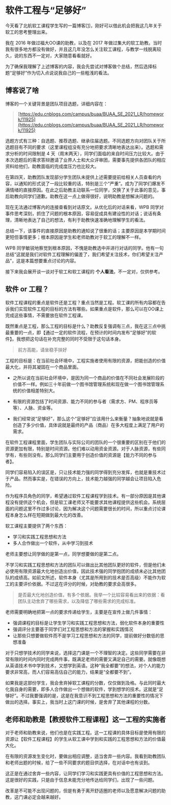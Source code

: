 # 软件工程与“足够好”


今天看了北航软工课程学生写的一篇博客[[1][1]]，刚好可以借此机会把我这几年关于软工的思考整理出来。

我在 2016 年做过福大OO课的助教，以及在 2017 年做过集大的软工助教。当时我有很多地方都没有做好，并且这几年没怎么关注软工课程，与教学一线脱离较久，说的东西不一定对，大家随意看看就好。

为了确保我理解了上述博客的内容，我会先尝试对博客做个总结，然后选择标题“足够好”作为切入点说说我自己的一些粗浅的看法。

<!-- more -->

## 博客说了啥

博客的一个关键背景是团队项目选题，详细内容在：

> [https://edu.cnblogs.com/campus/buaa/BUAA_SE_2021_LR/homework/11925](https://edu.cnblogs.com/campus/buaa/BUAA_SE_2021_LR/homework/11925)

选题方式有三种：自选题、推荐选题、继承往届选题。不同选题方向对团队关于所选题目有不同的要求（这里课程组没有充分地把要求清晰地表达出来）。选题和需求分析的时间限制是 4 天（周末两天），同学们面临的来自时间压力比较大。由于本次选题后的需求答辩邀请了业界人士和大众评审团，需要事先提供各团队的相应资料给他们，助教面临的完成度压力也比较大。

在第四天，助教团队发现部分学生团队未提供上述需要提前给相关人员查看的内容，以通知的形式说了一段比较重的话，特别是三个“严重”。成为了同学们爆发不满情绪的直接原因。在此之后助教主动联系一位同学，交换了关于此事的意见，事后助教向同学们道歉。助教在这一点上做得很好，说明助教是想解决问题的。

现在无法通过博客内的连接查看到对话原文。从优化后的对话来看，WPB 同学对事件思考深刻，抓住了问题的根本原因，容易促成具有建设性的对话；说话有条理，清晰地表达了自己的想法，有利于助教快速准确地理解学生的看法。

总结一下，该事件的直接原因是助教的通知说了很重的话；主要原因是本学期时间更短但事情更多；根本原因是学生和老师助教对于软工的理解不一样。

WPB 同学敏锐地察觉到根本原因，不愧是助教选中并进行对话的同学。他有一句总结“这就是我们对软件工程理解的偏差了，我们希望关注技术，你们希望关注产品”，这是本篇想要重点讨论的内容。

接下来我会展开谈一谈对于软工和软工课程的 **个人看法**，不一定对，仅供参考。

## 软件 or 工程？

软件工程课程的重点是软件还是工程？重点当然是工程。软工课的所有内容都在告诉我们实现软件工程的目标的方法有哪些。如果重点是软件，那么可以在OO课上完成这些事情，不需要放在软件工程课。

既然重点是工程，那么工程的目标是什么？助教反复强调有三点，我在这三点中挑最重要的一点，即【通过一定的软件流程，在预计的时间内发布“足够好”的软件】。我想把这句话在补充完整的同时不受限于这句话本身。

> 前方高能，请坐稳手扶好

工程的目标是：在当前社会环境中，工程实施者使用有限的资源，把能创造的价值最大化，并将其凝固在一个商品里面。

- 之所以说在当前社会环境中，是因为同一个商品的价值在不同社会发展阶段的价值不一样。例如三十年前做一个图书馆管理系统和现在做一个图书馆管理系统的价值相差特别大。

- 有限的资源包括了时间资源、能力不同的参与者（需求方、PM、程序员等等）、人脉、资金等。

- 我们经常说“足够好”，那么这个“足够好”应该用什么来衡量？抽象地说就是看创造了多少价值，具体说就是最终的产品（商品）在多大程度上满足了用户的需求。

在软件工程课程里面，学生团队与实际公司的团队的一个很重要的区别在于他们的资源更加有限，特别是时间资源。他们难以动用资金资源。对于人脉资源，有些同学有，有些则没有。那么同学们主要用于创造价值的资源是【能力不同的参与者】。

同学们容易陷入的误区是，只让技术能力强的同学得到充分发挥，也就是重技术过于产品。然而事实是，在错误的方向上，技术能力越强的同学越会让项目陷入危险。

作为程序员角色的同学，希望通过软件工程课程学到技术。有一部分原因是其他课程没有提供这个机会，但是软工课老师又不能要求其他课程提供这些机会。系统层面的问题这里不作过多讨论，因为解决这个问题需要很长的时间，所以重点讨论课程本身怎么样在短期做到最大化的改善。

软工课程主要提供了两个东西：

- 学习和实践工程思想和方法
- 多人合作做出一个软件，从中学习到技术

老师主要想让同学做的是第一点，同学想要做的是第二点。

不学习和实践工程思想和方法的团队可以做出比其他团队更好的软件，但是他们未必使用有限资源最大化地创造出价值，因此技术强的同学抱团的成绩未必比其他团队的成绩高。如前文所述，软件本身（尤其是所用到的技术是否高级）不能作为软工的主要评价依据。不过这在评分的时候，对助教的要求会高很多。

> 是否最大化地创造价值，有多个依据。我举一个比较容易看出来的依据：看团队主动舍弃了哪些需求，以及降低了哪些需求的完成标准。

老师需要明确地把第一点的要求传递给学生，主要是在宣传上做几件事情：

- 强调课程的目标是让学生学习和实践工程思想和方法，弱化软件本身的重要性
- 强调评分主要基于同学们对工程思想和方法的掌握和实践情况
- 让那些只想要做软件而不是学习工程思想和方法的同学，提前做好分数低的思想准备

对于只想学技术的同学来说，选择这门课是一个不理智的决定。这些同学需要在非常有限的时间内同时完成两件事，既满足老师的需要又满足自己的需要。就像既想从英语技术书中学到技术，又想学到英语。这种“我全都要”的想法，对个人的能力要求非常高，而人们容易高估自己的能力，结果是“全都要不到”。

如果我是这部份学生，我会舍弃掉软工课程的分数，仅仅做到及格。与此同时最大化我自身的需要，即多人合作做出一个想做的软件，学到想学的技术。这就是“足够好”。不过我要强调的是，这是在我意识不到工程思想和方法的重要性的情况下做出的选择。事实上，我当时上这门课的时候，是舍弃了其他课程的分数。

## 老师和助教是【教授软件工程课程】这一工程的实施者

对于老师和助教来说，他们也是在实践工程。这一工程课的具体目标是使用有限的资源让【软件工程课程】的学生从软工课中学到和实践的工程思想和方法的价值最大化。

在有限的资源发生变化时，要做出相应调整，适当舍弃一些内容。我看到助教团队和老师出题的时候，给了一些不同要求的题目供选择，在对话中也有谈到。

这正是在通过舍弃一些内容，让同学们学习和实践更具有价值的工程思想和方法。这是很好的实践，只是由于信息未能充分地传达给同学们，出现了一些问题。

改革是不可能不出现问题的，但是有勇于离开舒适圈的老师以及愿意解决问题的助教，这门课必定会越来越好。

[1]: https://www.cnblogs.com/RiddleMan/p/14679997.html (微信款款说软工——听取蛙声一片【HansBug与WPB同学*于2021.4.14凌晨的对话】)

